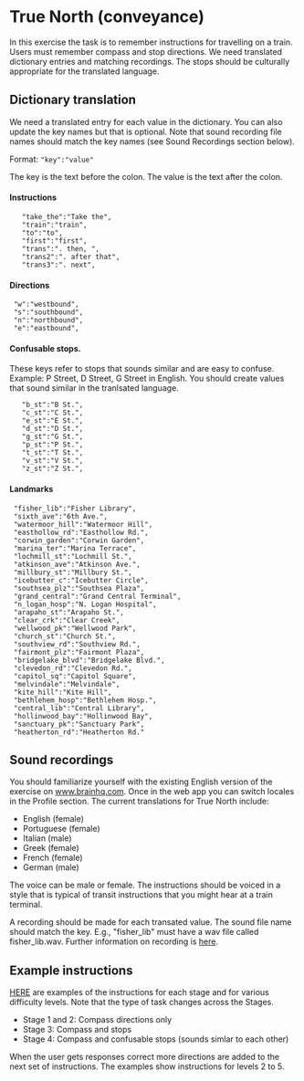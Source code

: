 # True North (conveyance)
In this exercise the task is to remember instructions for travelling on a train. Users must remember compass and stop directions. We need translated dictionary entries and matching recordings. The stops should be culturally appropriate for the translated language. 

## Dictionary translation
We need a translated entry for each value in the dictionary. You can also update the key names but that is optional. Note that sound recording file names should match the key names (see Sound Recordings section below). 

Format:
```"key":"value"```

The key is the text before the colon. The value is the text after the colon.


#### Instructions
```   
   "take_the":"Take the",
   "train":"train",
   "to":"to",
   "first":"first",
   "trans":". then, ",
   "trans2":". after that",
   "trans3":". next",

  ```  
  
#### Directions
  ```   
   "w":"westbound",
   "s":"southbound",
   "n":"northbound",
   "e":"eastbound",
  ```  
 
#### Confusable stops. 
These keys refer to stops that sounds similar and are easy to confuse. Example: P Street, D Street, G Street in English. You should create values that sound similar in the tranlsated language. 
```
   "b_st":"B St.",
   "c_st":"C St.",
   "e_st":"E St.",
   "d_st":"D St.",
   "g_st":"G St.",
   "p_st":"P St.",
   "t_st":"T St.",
   "v_st":"V St.",
   "z_st":"Z St.",
```

#### Landmarks
  ```   
   "fisher_lib":"Fisher Library",
   "sixth_ave":"6th Ave.",
   "watermoor_hill":"Watermoor Hill",
   "easthollow_rd":"Easthollow Rd.",
   "corwin_garden":"Corwin Garden",
   "marina_ter":"Marina Terrace",
   "lochmill_st":"Lochmill St.",
   "atkinson_ave":"Atkinson Ave.",
   "millbury_st":"Millbury St.",
   "icebutter_c":"Icebutter Circle",
   "southsea_plz":"Southsea Plaza",
   "grand_central":"Grand Central Terminal",
   "n_logan_hosp":"N. Logan Hospital",
   "arapaho_st":"Arapaho St.",
   "clear_crk":"Clear Creek",
   "wellwood_pk":"Wellwood Park",
   "church_st":"Church St.",
   "southview_rd":"Southview Rd.",
   "fairmont_plz":"Fairmont Plaza",
   "bridgelake_blvd":"Bridgelake Blvd.",
   "clevedon_rd":"Clevedon Rd.",
   "capitol_sq":"Capitol Square",
   "melvindale":"Melvindale",
   "kite_hill":"Kite Hill",
   "bethlehem_hosp":"Bethlehem Hosp.",
   "central_lib":"Central Library",
   "hollinwood_bay":"Hollinwood Bay",
   "sanctuary_pk":"Sanctuary Park",
   "heatherton_rd":"Heatherton Rd."
```

## Sound recordings
  
  You should familiarize yourself with the existing English version of the exercise on www.brainhq.com. Once in the web app you can switch locales in the Profile section. The current translations for True North include:
  
  - English (female)
  - Portuguese (female) 
  - Italian (male) 
  - Greek (female) 
  - French (female) 
  - German (male)
  
  The voice can be male or female. The instructions should be voiced in a style that is typical of transit instructions that you might hear at a train terminal. 
  
  A recording should be made for each transated value. The sound file name should match the key.
  E.g., "fisher_lib" must have a wav file called fisher_lib.wav.
  Further information on recording is [here](recording_instr.md).
  
 ## Example instructions 
 [HERE](conveyanceExampleInstructions.csv) are examples of the instructions for each stage and for various difficulty levels. Note that the type of task changes across the Stages. 
 - Stage 1 and 2: Compass directions only
 - Stage 3: Compass and stops
 - Stage 4: Compass and confusable stops (sounds simlar to each other)
 
 When the user gets responses correct more directions are added to the next set of instructions. The examples show instructions for levels 2 to 5.
